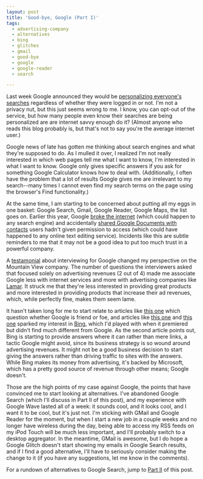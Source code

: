 ```yaml
---
layout: post
title: 'Good-bye, Google (Part I)'
tags:
  - advertising-company
  - alternatives
  - bing
  - glitches
  - gmail
  - good-bye
  - google
  - google-reader
  - search

---
```


Last week Google announced they would be <a href="http://googleblog.blogspot.com/2009/12/personalized-search-for-everyone.html">personalizing everyone's searches</a> regardless of whether they were logged in or not. I'm not a privacy nut, but this just seems wrong to me. I know, you can opt-out of the service, but how many people even know their searches are being personalized are are internet savvy enough do it? (Almost anyone who reads this blog probably is, but that's not to say you're the average internet user.)

Google news of late has gotten me thinking about search engines and what they're supposed to do. As I mulled it over, I realized I'm not really interested in which web pages tell me what I want to know, I'm interested in what I want to know. Google only gives specific answers if you ask for something Google Calculator knows how to deal with. (Additionally, I often have the problem that a lot of results Google gives me are irrelevant to my search--many times I cannot even find my search terms on the page using the browser's Find functionality.)

At the same time, I am starting to be concerned about putting all my eggs in one basket: Google Search, Gmail, Google Reader, Google Maps, the list goes on. Earlier this year, Google <a href="http://www.ps3news.com/PC_Tech/google-breaks-the-internet-this-site-may-harm-your-computer">broke the internet</a> (which could happen to any search engine) and accidentally <a href="http://www.techcrunch.com/2009/03/07/huge-google-privacy-blunder-shares-your-docs-without-permission/">shared Google Documents with contacts</a> users hadn't given permission to access (which could have happened to any online text editing service). Incidents like this are subtle reminders to me that it may not be a good idea to put too much trust in a powerful company.

A <a href="http://www.businessinsider.com/my-nightmare-interviews-with-google-2009-11">testamonial</a> about interviewing for Google changed my perspective on the Mountain View company. The number of questions the interviewers asked that focused solely on advertising revenues (2 out of 4) made me associate Google less with internet services and more with advertising companies like <a href="http://www.lamar.com/main/default.cfm">Lamar</a>. It struck me that they're less interested in providing great products and more interested in providing products that increase their ad revenues, which, while perfectly fine, makes them seem lame.

It hasn't taken long for me to start relate to articles like <a href="http://www.sfgate.com/cgi-bin/article.cgi?f=/c/a/2009/12/07/MNMF1AUFBM.DTL">this one</a> which question whether Google is friend or foe, and articles like <a href="http://www.xconomy.com/seattle/2009/12/03/five-parting-thoughts-on-google-bing-and-the-future-of-search/">this one</a> and <a href="http://venturebeat.com/2009/12/02/3-ways-bing-is-ahead-of-google/">this one</a> sparked my interest in <a href="http://www.bing.com/">Bing</a>, which I'd played with when it premiered but didn't find much different from Google. As the second article points out, Bing is starting to provide answers where it can rather than mere links, a tactic Google might avoid, since its business strategy is so wound around advertising revenues. It might not be a good business decision to start giving the answers rather than driving traffic to sites with the answers. While Bing makes its money from advertising, it's backed by Microsoft, which has a pretty good source of revenue through other means; Google doesn't.

Those are the high points of my case against Google, the points that have convinced me to start looking at alternatives. I've abandoned Google Search (which I'll discuss in Part II of this post), and my experience with Google Wave lasted all of a week: it sounds cool, and it looks cool, and I want it to be cool, but it's just not. I'm sticking with GMail and Google Reader for the moment, but when I start a new job in a couple weeks and no longer have wireless during the day, being able to access my RSS feeds on my iPod Touch will be much less important, and I'll probably switch to a desktop aggregator. In the meantime, GMail is awesome, but I do hope a Google Glitch doesn't start showing my emails in Google Search results, and if I find a good alternative, I'll have to seriously consider making the change to it (if you have any suggestions, let me know in the comments).

For a rundown of alternatives to Google Search, jump to <a href="http://www.pointlessrants.com/2009/12/good-bye-google-search-II/">Part II</a> of this post.

